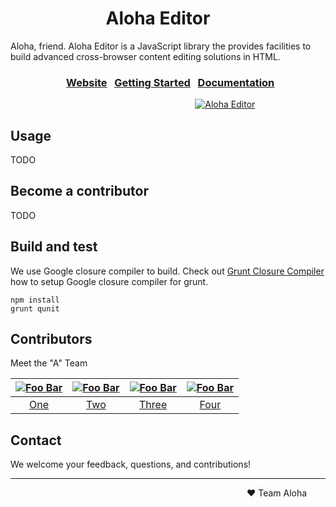 # &nbsp;&nbsp;&nbsp;&nbsp;&nbsp;&nbsp;&nbsp;&nbsp;&nbsp;&nbsp;&nbsp;&nbsp;&nbsp;&nbsp;&nbsp;&nbsp;&nbsp;&nbsp;&nbsp;&nbsp;&nbsp;&nbsp; Aloha Editor

Aloha, friend.  Aloha Editor is a JavaScript library the provides facilities to
build advanced cross-browser content editing solutions in HTML.

### &nbsp;&nbsp;&nbsp;&nbsp;&nbsp;&nbsp;&nbsp;&nbsp;&nbsp;&nbsp;&nbsp;&nbsp;&nbsp;&nbsp;&nbsp;&nbsp;&nbsp;&nbsp;&nbsp;&nbsp;&nbsp;&nbsp; [Website](http://aloha-editor.org)&nbsp;&nbsp;&nbsp;[Getting Started](http://aloha-editor.org/getting-started)&nbsp;&nbsp;&nbsp;[Documentation](http://aloha0editor.org/documentation)

&nbsp;&nbsp;&nbsp;&nbsp;&nbsp;&nbsp;&nbsp;&nbsp;&nbsp;&nbsp;&nbsp;&nbsp;&nbsp;&nbsp;
&nbsp;&nbsp;&nbsp;&nbsp;&nbsp;&nbsp;&nbsp;&nbsp;&nbsp;&nbsp;&nbsp;&nbsp;&nbsp;&nbsp;
&nbsp;&nbsp;&nbsp;&nbsp;&nbsp;&nbsp;&nbsp;&nbsp;&nbsp;&nbsp;&nbsp;&nbsp;&nbsp;&nbsp;
&nbsp;&nbsp;&nbsp;&nbsp;&nbsp;&nbsp;&nbsp;&nbsp;&nbsp;&nbsp;&nbsp;&nbsp;&nbsp;&nbsp;
&nbsp;&nbsp;&nbsp;&nbsp;&nbsp;&nbsp;&nbsp;&nbsp;&nbsp;&nbsp;&nbsp;&nbsp;&nbsp;&nbsp;
[![Aloha Editor](http://aloha-editor.org/contact-logo-howling-mad.png)](http://aloha-editor.org)

## Usage
TODO

## Become a contributor
TODO

## Build and test

We use Google closure compiler to build. Check out [Grunt Closure Compiler](https://github.com/gmarty/grunt-closure-compiler#closure-compiler-installation-from-source) how to setup Google closure compiler for grunt.

	npm install
	grunt qunit

## Contributors
Meet the "A" Team

[![Foo Bar](http://gravatar.com/avatar/foo-bar?s=70)](http://aloha-editor.org) | [![Foo Bar](http://gravatar.com/avatar/foo-bar?s=70)](http://aloha-editor.org) | [![Foo Bar](http://gravatar.com/avatar/foo-bar?s=70)](https://aloha-editor.org/foo-bar) | [![Foo Bar](http://gravatar.com/avatar/foo-bar?s=70)](http://aloha-editor.org)
:---:|:---:|:---:|:---:
[One](http://aloha-editor.org) | [Two](http://aloha-editor.org) | [Three](http://aloha-editor.org) | [Four](http://aloha-editor.org)

## Contact

We welcome your feedback, questions, and contributions!

---

&nbsp;&nbsp;&nbsp;&nbsp;&nbsp;&nbsp;&nbsp;&nbsp;&nbsp;&nbsp;&nbsp;&nbsp;&nbsp;&nbsp;&nbsp;
&nbsp;&nbsp;&nbsp;&nbsp;&nbsp;&nbsp;&nbsp;&nbsp;&nbsp;&nbsp;&nbsp;&nbsp;&nbsp;&nbsp;&nbsp;
&nbsp;&nbsp;&nbsp;&nbsp;&nbsp;&nbsp;&nbsp;&nbsp;&nbsp;&nbsp;&nbsp;&nbsp;&nbsp;&nbsp;&nbsp;
&nbsp;&nbsp;&nbsp;&nbsp;&nbsp;&nbsp;&nbsp;&nbsp;&nbsp;&nbsp;&nbsp;&nbsp;&nbsp;&nbsp;&nbsp;
&nbsp;&nbsp;&nbsp;&nbsp;&nbsp;&nbsp;&nbsp;&nbsp;&nbsp;&nbsp;&nbsp;&nbsp;&nbsp;&nbsp;&nbsp;
&nbsp;&nbsp;&nbsp;&nbsp;&nbsp;&nbsp;&nbsp;&nbsp;&nbsp;&nbsp;&nbsp;&nbsp;&nbsp;&nbsp;&nbsp;
❤ Team Aloha
